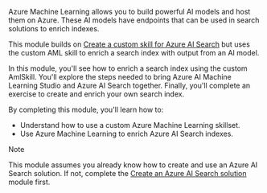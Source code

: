 Azure Machine Learning allows you to build powerful AI models and host them on Azure. These AI models have endpoints that can be used in search solutions to enrich indexes. 

This module builds on [Create a custom skill for Azure AI Search](/training/modules/create-enrichment-pipeline-azure-cognitive-search) but uses the custom AML skill to enrich a search index with output from an AI model.

In this module, you'll see how to enrich a search index using the custom AmlSkill. You'll explore the steps needed to bring Azure AI Machine Learning Studio and Azure AI Search together. Finally, you'll complete an exercise to create and enrich your own search index.

By completing this module, you'll learn how to:

- Understand how to use a custom Azure Machine Learning skillset.
- Use Azure Machine Learning to enrich Azure AI Search indexes.

> [!NOTE]
> This module assumes you already know how to create and use an Azure AI Search solution. If not, complete the [Create an Azure AI Search solution](/training/modules/create-azure-cognitive-search-solution/) module first.

